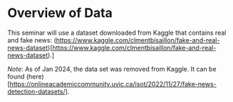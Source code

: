# Overview of Data

This seminar will use a dataset downloaded from Kaggle that contains real and fake news: (https://www.kaggle.com/clmentbisaillon/fake-and-real-news-dataset)[https://www.kaggle.com/clmentbisaillon/fake-and-real-news-dataset).]

_Note_: As of Jan 2024, the data set was removed from Kaggle. It can be found (here)[https://onlineacademiccommunity.uvic.ca/isot/2022/11/27/fake-news-detection-datasets/].
